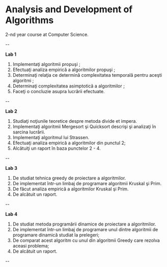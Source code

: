 Analysis and Development of Algorithms
==========

2-nd year course at Computer Science.

--

**Lab 1** 
1.  Implementaţi algoritmii propuşi ;
2.	Efectuaţi analiza empirică a algoritmilor propuşi ;
3.	Determinaţi relaţia ce determină complexitatea temporală pentru aceşti algoritmi ;
4.	Determinaţi complexitatea asimptotică a algoritmilor ;
5.	Faceţi o concluzie asupra lucrării efectuate.

--

**Lab 2** 
1.  Studiaţi noţiunile teoretice despre metoda divide et impera.
2.  Implementaţi algoritmii Mergesort şi Quicksort descrişi şi analizaţi în sarcina lucrării.
3.  Implementaţi algoritmul lui Strassen.
4.  Efectuaţi analiza empirică a algoritmilor din punctul 2;
5.  Alcătuiţi un raport în baza punctelor 2 - 4.

--

**Lab 3**
1.  De studiat tehnica greedy de proiectare a algoritmilor.
2.  De implementat într-un limbaj de programare algoritmii Kruskal şi Prim.
3.  De făcut analiza empirică a algoritmilor Kruskal şi Prim.
4.  De alcătuit un raport.

--

**Lab 4**
1.  De studiat metoda programării dinamice de proiectare a algoritmilor.
2.  De implementat într-un limbaj de programare unul dintre algoritmii de programare dinamică studiat la prelegeri; 
3.  De comparat acest algoritm cu unul din algoritmii Greedy care rezolva aceasi problema;
4.  De alcătuit un raport.

--